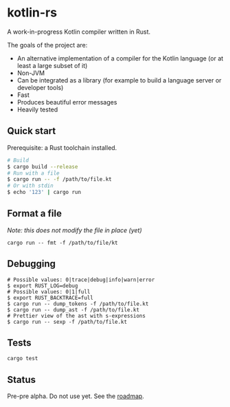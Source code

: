 # kotlin-rs
A work-in-progress Kotlin compiler written in Rust.

The goals of the project are:

- An alternative implementation of a compiler for the Kotlin language (or at least a large subset of it)
- Non-JVM
- Can be integrated as a library (for example to build a language server or developer tools)
- Fast 
- Produces beautiful error messages
- Heavily tested

## Quick start
Prerequisite: a Rust toolchain installed.

```sh
# Build
$ cargo build --release
# Run with a file
$ cargo run -- -f /path/to/file.kt
# Or with stdin
$ echo '123' | cargo run
```

## Format a file

*Note: this does not modify the file in place (yet)*

`cargo run -- fmt -f /path/to/file/kt`

## Debugging

```
# Possible values: 0|trace|debug|info|warn|error
$ export RUST_LOG=debug
# Possible values: 0|1|full
$ export RUST_BACKTRACE=full
$ cargo run -- dump_tokens -f /path/to/file.kt
$ cargo run -- dump_ast -f /path/to/file.kt
# Prettier view of the ast with s-expressions
$ cargo run -- sexp -f /path/to/file.kt
```

## Tests

`cargo test`

## Status

Pre-pre alpha. Do not use yet. See the [roadmap](docs/ROADMAP.md).
